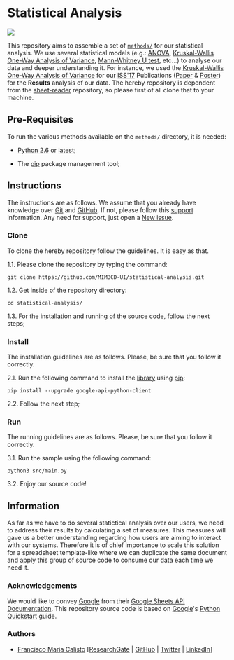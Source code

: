 # Statistical Analysis

<img src="https://github.com/mida-project/meta/blob/master/banners/statistical-analysis_banner.png?raw=true"/>

This repository aims to assemble a set of [`methods/`](methods/) for our statistical analysis. We use several statistical models (e.g.: [ANOVA](https://en.wikipedia.org/wiki/Analysis_of_variance), [Kruskal-Wallis One-Way Analysis of Variance](https://en.wikipedia.org/wiki/Kruskal%E2%80%93Wallis_one-way_analysis_of_variance), [Mann-Whitney U test](https://en.wikipedia.org/wiki/Mann%E2%80%93Whitney_U_test), etc...) to analyse our data and deeper understanding it. For instance, we used the [Kruskal-Wallis One-Way Analysis of Variance](https://en.wikipedia.org/wiki/Kruskal%E2%80%93Wallis_one-way_analysis_of_variance) for our [ISS'17](https://iss2017.acm.org/) Publications ([Paper](https://dl.acm.org/citation.cfm?id=3134111) & [Poster](https://iss2017.acm.org/program/posters/#iss43-ex)) for the **Results** analysis of our data. The hereby repository is dependent from the [sheet-reader](https://github.com/MIMBCD-UI/sheet-reader) repository, so please first of all clone that to your machine.

## Pre-Requisites

To run the various methods available on the `methods/` directory, it is needed:

- [Python 2.6](https://www.python.org/download/releases/2.6/) or [latest](https://www.python.org/downloads/);

- The [pip](https://pypi.org/project/pip/) package management tool;

## Instructions

The instructions are as follows. We assume that you already have knowledge over [Git](https://git-scm.com/) and [GitHub](https://github.com/). If not, please follow this [support](https://guides.github.com/activities/hello-world/) information. Any need for support, just open a [New issue](https://github.com/MIMBCD-UI/statistical_analysis/issues/new).

### Clone

To clone the hereby repository follow the guidelines. It is easy as that.

1.1. Please clone the repository by typing the command:

```
git clone https://github.com/MIMBCD-UI/statistical-analysis.git
```

1.2. Get inside of the repository directory:

```
cd statistical-analysis/
```

1.3. For the installation and running of the source code, follow the next steps;

### Install

The installation guidelines are as follows. Please, be sure that you follow it correctly.

2.1. Run the following command to install the [library](https://github.com/google/google-api-python-client) using [pip](https://pypi.org/project/pip/):

```
pip install --upgrade google-api-python-client
```

2.2. Follow the next step;

### Run

The running guidelines are as follows. Please, be sure that you follow it correctly.

3.1. Run the sample using the following command:

```
python3 src/main.py
```

3.2. Enjoy our source code!

## Information

As far as we have to do several statictical analysis over our users, we need to address their results by calculating a set of measures. This measures will gave us a better understanding regarding how users are aiming to interact with our systems. Therefore it is of chief importance to scale this solution for a spreadsheet template-like where we can duplicate the same document and apply this group of source code to consume our data each time we need it.

### Acknowledgements

We would like to convey [Google](https://google.com) from their [Google Sheets API Documentation](https://developers.google.com/sheets/api/guides/concepts). This repository source code is based on [Google](https://google.com)'s [Python Quickstart](https://developers.google.com/sheets/api/quickstart/python) guide.

### Authors

- [Francisco Maria Calisto](http://www.franciscocalisto.me/) [[ResearchGate](https://www.researchgate.net/profile/Francisco_Maria_Calisto) | [GitHub](https://github.com/FMCalisto) | [Twitter](https://twitter.com/FMCalisto) | [LinkedIn](https://www.linkedin.com/in/fmcalisto/)]
